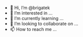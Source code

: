 - 👋 Hi, I’m @brigatek
- 👀 I’m interested in ...
- 🌱 I’m currently learning ...
- 💞️ I’m looking to collaborate on ...
- 📫 How to reach me ...

<!---
brigatek/brigatek is a ✨ special ✨ repository because its `README.md` (this file) appears on your GitHub profile.
You can click the Preview link to take a look at your changes.
--->
